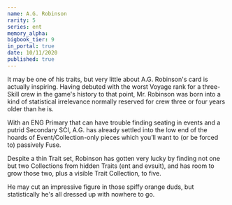 ```yaml
---
name: A.G. Robinson
rarity: 5
series: ent
memory_alpha:
bigbook_tier: 9
in_portal: true
date: 10/11/2020
published: true
---
```


It may be one of his traits, but very little about A.G. Robinson's card is actually inspiring. Having debuted with the worst Voyage rank for a three-Skill crew in the game's history to that point, Mr. Robinson was born into a kind of statistical irrelevance normally reserved for crew three or four years older than he is.

With an ENG Primary that can have trouble finding seating in events and a putrid Secondary SCI, A.G. has already settled into the low end of the hoards of Event/Collection-only pieces which you’ll want to (or be forced to) passively Fuse. 

Despite a thin Trait set, Robinson has gotten very lucky by finding not one but two Collections from hidden Traits (ent and evsuit), and has room to grow those two, plus a visible Trait Collection, to five.

He may cut an impressive figure in those spiffy orange duds, but statistically he's all dressed up with nowhere to go.
